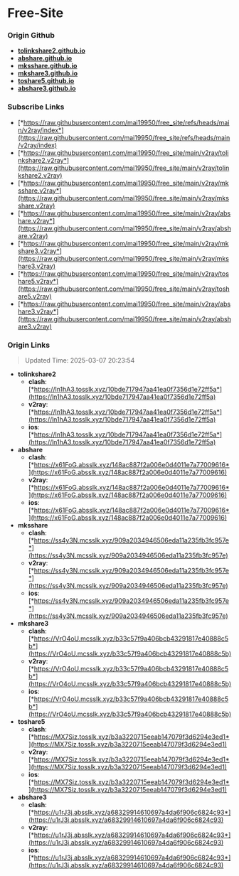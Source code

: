 # Free-Site

### Origin Github

- [**tolinkshare2.github.io**](https://github.com/tolinkshare2/tolinkshare2.github.io)
- [**abshare.github.io**](https://github.com/abshare/abshare.github.io)
- [**mksshare.github.io**](https://github.com/mksshare/mksshare.github.io)
- [**mkshare3.github.io**](https://github.com/mkshare3/mkshare3.github.io)
- [**toshare5.github.io**](https://github.com/toshare5/toshare5.github.io)
- [**abshare3.github.io**](https://github.com/abshare3/abshare3.github.io)

### Subscribe Links

- [*https://raw.githubusercontent.com/mai19950/free_site/refs/heads/main/v2ray/index*](https://raw.githubusercontent.com/mai19950/free_site/refs/heads/main/v2ray/index)
- [*https://raw.githubusercontent.com/mai19950/free_site/main/v2ray/tolinkshare2.v2ray*](https://raw.githubusercontent.com/mai19950/free_site/main/v2ray/tolinkshare2.v2ray)
- [*https://raw.githubusercontent.com/mai19950/free_site/main/v2ray/mksshare.v2ray*](https://raw.githubusercontent.com/mai19950/free_site/main/v2ray/mksshare.v2ray)
- [*https://raw.githubusercontent.com/mai19950/free_site/main/v2ray/abshare.v2ray*](https://raw.githubusercontent.com/mai19950/free_site/main/v2ray/abshare.v2ray)
- [*https://raw.githubusercontent.com/mai19950/free_site/main/v2ray/mkshare3.v2ray*](https://raw.githubusercontent.com/mai19950/free_site/main/v2ray/mkshare3.v2ray)
- [*https://raw.githubusercontent.com/mai19950/free_site/main/v2ray/toshare5.v2ray*](https://raw.githubusercontent.com/mai19950/free_site/main/v2ray/toshare5.v2ray)
- [*https://raw.githubusercontent.com/mai19950/free_site/main/v2ray/abshare3.v2ray*](https://raw.githubusercontent.com/mai19950/free_site/main/v2ray/abshare3.v2ray)

### Origin Links

> Updated Time: 2025-03-07 20:23:54

- **tolinkshare2**
  - **clash**: [*https://ln1hA3.tosslk.xyz/10bde717947aa41ea0f7356d1e72ff5a*](https://ln1hA3.tosslk.xyz/10bde717947aa41ea0f7356d1e72ff5a)
  - **v2ray**: [*https://ln1hA3.tosslk.xyz/10bde717947aa41ea0f7356d1e72ff5a*](https://ln1hA3.tosslk.xyz/10bde717947aa41ea0f7356d1e72ff5a)
  - **ios**: [*https://ln1hA3.tosslk.xyz/10bde717947aa41ea0f7356d1e72ff5a*](https://ln1hA3.tosslk.xyz/10bde717947aa41ea0f7356d1e72ff5a)
- **abshare**
  - **clash**: [*https://x61FoG.absslk.xyz/148ac887f2a006e0d4011e7a77009616*](https://x61FoG.absslk.xyz/148ac887f2a006e0d4011e7a77009616)
  - **v2ray**: [*https://x61FoG.absslk.xyz/148ac887f2a006e0d4011e7a77009616*](https://x61FoG.absslk.xyz/148ac887f2a006e0d4011e7a77009616)
  - **ios**: [*https://x61FoG.absslk.xyz/148ac887f2a006e0d4011e7a77009616*](https://x61FoG.absslk.xyz/148ac887f2a006e0d4011e7a77009616)
- **mksshare**
  - **clash**: [*https://ss4y3N.mcsslk.xyz/909a2034946506eda11a235fb3fc957e*](https://ss4y3N.mcsslk.xyz/909a2034946506eda11a235fb3fc957e)
  - **v2ray**: [*https://ss4y3N.mcsslk.xyz/909a2034946506eda11a235fb3fc957e*](https://ss4y3N.mcsslk.xyz/909a2034946506eda11a235fb3fc957e)
  - **ios**: [*https://ss4y3N.mcsslk.xyz/909a2034946506eda11a235fb3fc957e*](https://ss4y3N.mcsslk.xyz/909a2034946506eda11a235fb3fc957e)
- **mkshare3**
  - **clash**: [*https://VrO4oU.mcsslk.xyz/b33c57f9a406bcb43291817e40888c5b*](https://VrO4oU.mcsslk.xyz/b33c57f9a406bcb43291817e40888c5b)
  - **v2ray**: [*https://VrO4oU.mcsslk.xyz/b33c57f9a406bcb43291817e40888c5b*](https://VrO4oU.mcsslk.xyz/b33c57f9a406bcb43291817e40888c5b)
  - **ios**: [*https://VrO4oU.mcsslk.xyz/b33c57f9a406bcb43291817e40888c5b*](https://VrO4oU.mcsslk.xyz/b33c57f9a406bcb43291817e40888c5b)
- **toshare5**
  - **clash**: [*https://MX7Siz.tosslk.xyz/b3a3220715eeab147079f3d6294e3ed1*](https://MX7Siz.tosslk.xyz/b3a3220715eeab147079f3d6294e3ed1)
  - **v2ray**: [*https://MX7Siz.tosslk.xyz/b3a3220715eeab147079f3d6294e3ed1*](https://MX7Siz.tosslk.xyz/b3a3220715eeab147079f3d6294e3ed1)
  - **ios**: [*https://MX7Siz.tosslk.xyz/b3a3220715eeab147079f3d6294e3ed1*](https://MX7Siz.tosslk.xyz/b3a3220715eeab147079f3d6294e3ed1)
- **abshare3**
  - **clash**: [*https://u1rJ3j.absslk.xyz/a68329914610697a4da6f906c6824c93*](https://u1rJ3j.absslk.xyz/a68329914610697a4da6f906c6824c93)
  - **v2ray**: [*https://u1rJ3j.absslk.xyz/a68329914610697a4da6f906c6824c93*](https://u1rJ3j.absslk.xyz/a68329914610697a4da6f906c6824c93)
  - **ios**: [*https://u1rJ3j.absslk.xyz/a68329914610697a4da6f906c6824c93*](https://u1rJ3j.absslk.xyz/a68329914610697a4da6f906c6824c93)
